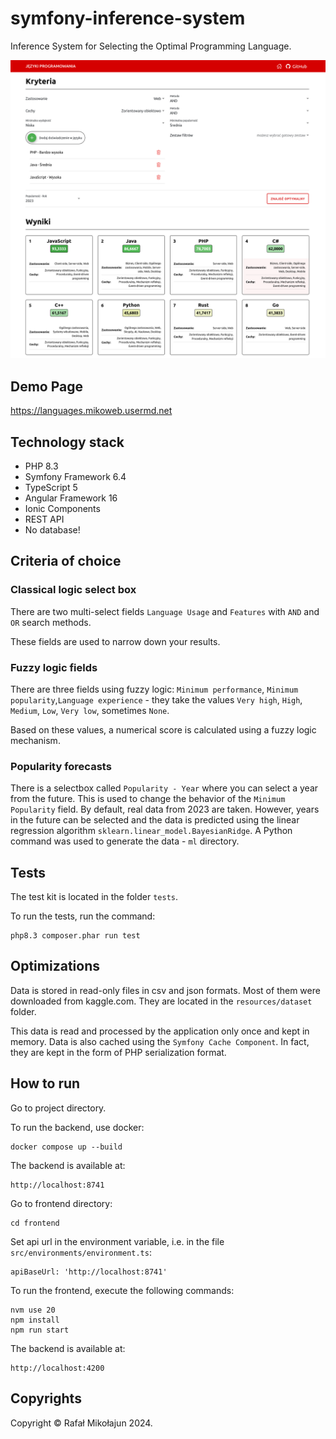 # symfony-inference-system

Inference System for Selecting the Optimal Programming Language.

![Screen](./docs/screenshot.png)

## Demo Page

https://languages.mikoweb.usermd.net

## Technology stack

* PHP 8.3
* Symfony Framework 6.4
* TypeScript 5
* Angular Framework 16
* Ionic Components
* REST API
* No database!

## Criteria of choice

### Classical logic select box

There are two multi-select fields `Language Usage` and `Features` with `AND` and `OR` search methods.

These fields are used to narrow down your results.

### Fuzzy logic fields

There are three fields using fuzzy logic: `Minimum performance`, `Minimum popularity`,`Language experience` - they 
take the values `Very high`, `High`, `Medium`, `Low`, `Very low`, sometimes `None`.

Based on these values, a numerical score is calculated using a fuzzy logic mechanism.

### Popularity forecasts

There is a selectbox called `Popularity - Year` where you can select a year from the future. 
This is used to change the behavior of the `Minimum Popularity` field. By default, real data from 2023 are taken. 
However, years in the future can be selected and the data is predicted using the linear regression 
algorithm `sklearn.linear_model.BayesianRidge`. A Python command was used to generate the data - `ml` directory.

## Tests

The test kit is located in the folder `tests`.

To run the tests, run the command:

    php8.3 composer.phar run test

## Optimizations

Data is stored in read-only files in csv and json formats. Most of them were downloaded from kaggle.com. 
They are located in the `resources/dataset` folder.

This data is read and processed by the application only once and kept in memory. 
Data is also cached using the `Symfony Cache Component`. In fact, they are kept in the form of PHP serialization format.

## How to run

Go to project directory.

To run the backend, use docker:

    docker compose up --build

The backend is available at: 

    http://localhost:8741

Go to frontend directory:

    cd frontend

Set api url in the environment variable, i.e. in the file `src/environments/environment.ts`:

    apiBaseUrl: 'http://localhost:8741'    

To run the frontend, execute the following commands:

    nvm use 20
    npm install
    npm run start

The backend is available at:

    http://localhost:4200

## Copyrights

Copyright © Rafał Mikołajun 2024.
